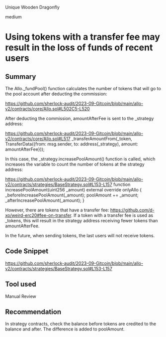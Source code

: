 Unique Wooden Dragonfly

medium

# Using tokens with a transfer fee may result in the loss of funds of recent users
## Summary
The Allo._fundPool() function calculates the number of tokens that will go to the pool account after deducting the commission:

https://github.com/sherlock-audit/2023-09-Gitcoin/blob/main/allo-v2/contracts/core/Allo.sol#L502C5-L520

After deducting the commission, amountAfterFee is sent to the _strategy address:

https://github.com/sherlock-audit/2023-09-Gitcoin/blob/main/allo-v2/contracts/core/Allo.sol#L517
_transferAmountFrom(_token, TransferData({from: msg.sender, to: address(_strategy), amount: amountAfterFee}));

In this case, the _strategy.increasePoolAmount() function is called, which increases the variable to count the number of tokens at the strategy address:

https://github.com/sherlock-audit/2023-09-Gitcoin/blob/main/allo-v2/contracts/strategies/BaseStrategy.sol#L153-L157
function increasePoolAmount(uint256 _amount) external override onlyAllo {
     _beforeIncreasePoolAmount(_amount);
     poolAmount += _amount;
     _afterIncreasePoolAmount(_amount);
}

However, there are tokens that have a transfer fee: https://github.com/d-xo/weird-erc20#fee-on-transfer.
If a token with a transfer fee is used as _tokens, this will result in the strategy address receiving fewer tokens than amountAfterFee.

In the future, when sending tokens, the last users will not receive tokens.

## Code Snippet
https://github.com/sherlock-audit/2023-09-Gitcoin/blob/main/allo-v2/contracts/strategies/BaseStrategy.sol#L153-L157

## Tool used

Manual Review

## Recommendation
In strategy contracts, check the balance before tokens are credited to the balance and after. The difference is added to poolAmount.
